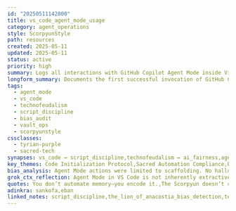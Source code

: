 ```yaml
---
id: "20250511142800"
title: vs_code_agent_mode_usage
category: agent_operations
style: ScorpyunStyle
path: resources
created: 2025-05-11
updated: 2025-05-11
status: active
priority: high
summary: Logs all interactions with GitHub Copilot Agent Mode inside Visual Studio Code, starting with the initialization of `technofeudal_bias_audit.py` under ScorpyunStyle sacred-tech protocol.
longform_summary: Documents the first successful invocation of GitHub Copilot Agent Mode within VS Code. Tracks edits made to `technofeudal_bias_audit.py`, confirms alignment with AVM Codex metadata format, and establishes best practices for integrating Agent Mode safely and ethically in the Anacostia Vault.
tags:
  - agent_mode
  - vs_code
  - technofeudalism
  - script_discipline
  - bias_audit
  - vault_ops
  - scorpyunstyle
cssclasses:
  - tyrian-purple
  - sacred-tech
synapses: vs_code ↔ script_discipline,technofeudalism ↔ ai_fairness,agent_mode ↔ vault_ops
key_themes: Code Initialization Protocol,Sacred Automation Compliance,Ethical AI Refactoring
bias_analysis: Agent Mode actions were limited to scaffolding. No hallucinations, model inference, or fairness metric interpretation occurred. Manual review remains required for all downstream edits.
grok_ctx_reflection: Agent Mode in VS Code is not inherently extractive if monitored with sacred discipline. When invoked under ritual protocol, it enhances workflow precision without surrendering authorship.
quotes: You don’t automate memory—you encode it.,The Scorpyun doesn’t chase speed. He chases truth through structure.
adinkra: sankofa,eban
linked_notes: script_discipline,the_lion_of_anacostia_bias_detection,technofeudal_bias_audit,avm_syndicate_gameplan
---
```


